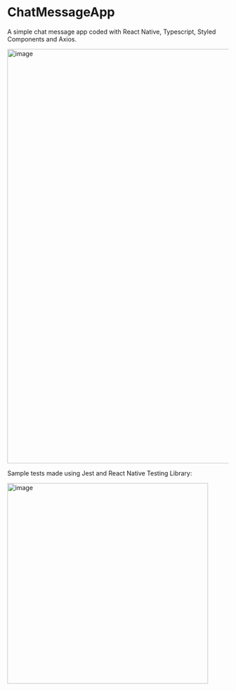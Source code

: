 # ChatMessageApp

A simple chat message app coded with React Native, Typescript, Styled Components and Axios. 

<img width="944" alt="image" src="https://user-images.githubusercontent.com/20953743/163494077-0a60c3b5-0b03-4557-b1cb-a65b5b19e79a.png">

Sample tests made using Jest and React Native Testing Library:

<img width="457" alt="image" src="https://user-images.githubusercontent.com/20953743/163494358-c77de5a6-66ca-4ff3-92b1-c85394475319.png">


